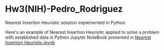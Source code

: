# Hw3(NIH)-Pedro_Rodriguez
Nearest Insertion Heuristic solution implemented in Python

Here's an example of Nearest Insertion Heuristic applied to solve a problem with established data in Python
Jupyter NoteBook presented in [Nearest Insertion Heuristic.ipynb](NIH.ipynb)
